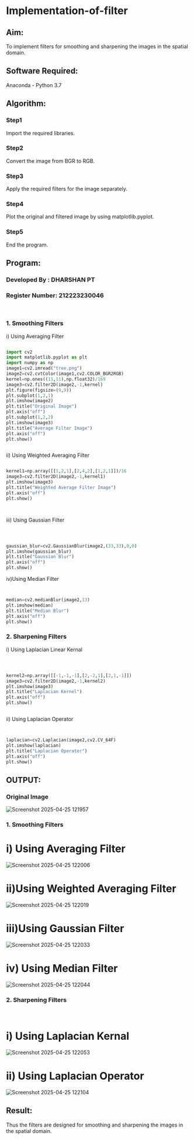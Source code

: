 # Implementation-of-filter
## Aim:
To implement filters for smoothing and sharpening the images in the spatial domain.

## Software Required:
Anaconda - Python 3.7

## Algorithm:
### Step1
Import the required libraries.


### Step2
Convert the image from BGR to RGB.


### Step3
Apply the required filters for the image separately.


### Step4
Plot the original and filtered image by using matplotlib.pyplot.


### Step5
End the program.


## Program:
### Developed By   : DHARSHAN PT
### Register Number: 212223230046
</br>

### 1. Smoothing Filters

i) Using Averaging Filter
```Python

import cv2
import matplotlib.pyplot as plt
import numpy as np
image1=cv2.imread("tree.png")
image2=cv2.cvtColor(image1,cv2.COLOR_BGR2RGB)
kernel=np.ones((11,11),np.float32)/169
image3=cv2.filter2D(image2,-1,kernel)
plt.figure(figsize=(9,9))
plt.subplot(1,2,1)
plt.imshow(image2)
plt.title("Original Image")
plt.axis("off")
plt.subplot(1,2,2)
plt.imshow(image3)
plt.title("Average Filter Image")
plt.axis("off")
plt.show()



```
ii) Using Weighted Averaging Filter
```Python

kernel1=np.array([[1,2,1],[2,4,2],[1,2,1]])/16
image3=cv2.filter2D(image2,-1,kernel1)
plt.imshow(image3)
plt.title("Weighted Average Filter Image")
plt.axis("off")
plt.show()




```
iii) Using Gaussian Filter
```Python



gaussian_blur=cv2.GaussianBlur(image2,(33,33),0,0)
plt.imshow(gaussian_blur)
plt.title("Gaussian Blur")
plt.axis("off")
plt.show()


```
iv)Using Median Filter
```Python


median=cv2.medianBlur(image2,13)
plt.imshow(median)
plt.title("Median Blur")
plt.axis("off")
plt.show()


```

### 2. Sharpening Filters
i) Using Laplacian Linear Kernal
```Python



kernel2=np.array([[-1,-1,-1],[2,-2,1],[2,1,-1]])
image3=cv2.filter2D(image2,-1,kernel2)
plt.imshow(image3)
plt.title("Laplacian Kernel")
plt.axis("off")
plt.show()



```
ii) Using Laplacian Operator
```Python


laplacian=cv2.Laplacian(image2,cv2.CV_64F)
plt.imshow(laplacian)
plt.title("Laplacian Operator")
plt.axis("off")
plt.show()


```

## OUTPUT:
### Original Image
![Screenshot 2025-04-25 121957](https://github.com/user-attachments/assets/f92ad45c-c2f3-4275-aca9-1454302c72ef)


### 1. Smoothing Filters

# i) Using Averaging Filter
![Screenshot 2025-04-25 122006](https://github.com/user-attachments/assets/409280d9-7199-4583-99a4-9315324c7a56)


# ii)Using Weighted Averaging Filter
![Screenshot 2025-04-25 122019](https://github.com/user-attachments/assets/25aeff8f-d433-4c44-b0cf-ae66b15eef7f)


# iii)Using Gaussian Filter
![Screenshot 2025-04-25 122033](https://github.com/user-attachments/assets/dc23a915-0bea-41d1-bf9f-602634cd71f3)


# iv) Using Median Filter
![Screenshot 2025-04-25 122044](https://github.com/user-attachments/assets/7e18c9c5-bd24-4825-9294-cfbd604f3d3e)


### 2. Sharpening Filters
</br>

# i) Using Laplacian Kernal
![Screenshot 2025-04-25 122053](https://github.com/user-attachments/assets/0f63edf7-151d-4f00-9955-823f54de771f)


# ii) Using Laplacian Operator
![Screenshot 2025-04-25 122104](https://github.com/user-attachments/assets/c82d4cad-f139-4cf5-8498-7c3b718f0198)


## Result:
Thus the filters are designed for smoothing and sharpening the images in the spatial domain.
